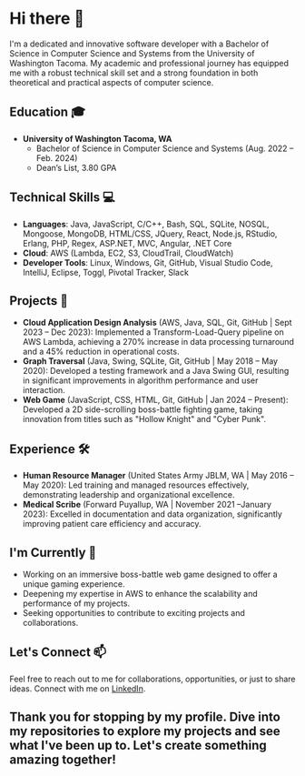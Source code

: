 # Hi there 👋

I'm a dedicated and innovative software developer with a Bachelor of Science in Computer Science and Systems from the University of Washington Tacoma. My academic and professional journey has equipped me with a robust technical skill set and a strong foundation in both theoretical and practical aspects of computer science.

## Education 🎓

- **University of Washington Tacoma, WA**
  - Bachelor of Science in Computer Science and Systems (Aug. 2022 – Feb. 2024)
  - Dean’s List, 3.80 GPA

## Technical Skills 💻

- **Languages**: Java, JavaScript, C/C++, Bash, SQL, SQLite, NOSQL, Mongoose, MongoDB, HTML/CSS, JQuery, React, Node.js, RStudio, Erlang, PHP, Regex, ASP.NET, MVC, Angular, .NET Core
- **Cloud**: AWS (Lambda, EC2, S3, CloudTrail, CloudWatch)
- **Developer Tools**: Linux, Windows, Git, GitHub, Visual Studio Code, IntelliJ, Eclipse, Toggl, Pivotal Tracker, Slack

## Projects 🚀

- **Cloud Application Design Analysis** (AWS, Java, SQL, Git, GitHub | Sept 2023 – Dec 2023): Implemented a Transform-Load-Query pipeline on AWS Lambda, achieving a 270% increase in data processing turnaround and a 45% reduction in operational costs.
- **Graph Traversal** (Java, Swing, SQLite, Git, GitHub | May 2018 – May 2020): Developed a testing framework and a Java Swing GUI, resulting in significant improvements in algorithm performance and user interaction.
- **Web Game** (JavaScript, CSS, HTML, Git, GitHub | Jan 2024 – Present): Developed a 2D side-scrolling boss-battle fighting game, taking innovation from titles such as "Hollow Knight" and "Cyber Punk".

## Experience 🛠

- **Human Resource Manager** (United States Army JBLM, WA | May 2016 – May 2020): Led training and managed resources effectively, demonstrating leadership and organizational excellence.
- **Medical Scribe** (Forward Puyallup, WA | November 2021 –January 2023): Excelled in documentation and data organization, significantly improving patient care efficiency and accuracy.

## I'm Currently 🌟

- Working on an immersive boss-battle web game designed to offer a unique gaming experience.
- Deepening my expertise in AWS to enhance the scalability and performance of my projects.
- Seeking opportunities to contribute to exciting projects and collaborations.

## Let's Connect 📫

Feel free to reach out to me for collaborations, opportunities, or just to share ideas. Connect with me on [LinkedIn](www.linkedin.com/in/willhalimlee).

Thank you for stopping by my profile. Dive into my repositories to explore my projects and see what I've been up to. Let's create something amazing together!
---
